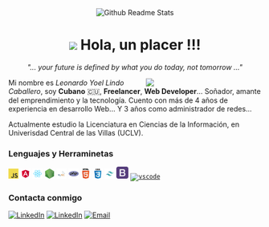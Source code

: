 <p align="center">
 <img width="100px" src="https://res.cloudinary.com/anuraghazra/image/upload/v1594908242/logo_ccswme.svg" align="center" alt="Github Readme Stats" />
 <h1 align="center"><img src='https://media.giphy.com/media/hvRJCLFzcasrR4ia7z/giphy.gif' width='25px'> Hola, un placer !!!</h1>
</p>
<p align="center"><i>"... your future is defined by what you do today, not tomorrow ..."</i></p>
<img align='right' src="https://media.giphy.com/media/hqU2KkjW5bE2v2Z7Q2/giphy.gif" width="230">

Mi nombre es *Leonardo Yoel Lindo Caballero*, soy **Cubano** 🇨🇺, **Freelancer**, **Web Developer**... Soñador, amante del emprendimiento y la tecnología. Cuento con más de 4 años de experiencia en desarrollo Web... Y 3 años como administrador de redes...

Actualmente estudio la Licenciatura en Ciencias de la Información, en Univerisdad Central de las Villas (UCLV).

### Lenguajes y Herraminetas
[<code><img height="20" src="https://raw.githubusercontent.com/github/explore/80688e429a7d4ef2fca1e82350fe8e3517d3494d/topics/javascript/javascript.png"></code>](https://jquery.com/) <code><img height="20" src="https://raw.githubusercontent.com/github/explore/80688e429a7d4ef2fca1e82350fe8e3517d3494d/topics/angular/angular.png"></code> <code><img height="20" src="https://raw.githubusercontent.com/github/explore/80688e429a7d4ef2fca1e82350fe8e3517d3494d/topics/react/react.png"></code> <code><img height="20" src="https://raw.githubusercontent.com/github/explore/80688e429a7d4ef2fca1e82350fe8e3517d3494d/topics/nodejs/nodejs.png"></code> <code><img height="20" src="https://raw.githubusercontent.com/github/explore/80688e429a7d4ef2fca1e82350fe8e3517d3494d/topics/mysql/mysql.png"></code> [<code><img height="20" src="https://raw.githubusercontent.com/github/explore/80688e429a7d4ef2fca1e82350fe8e3517d3494d/topics/php/php.png"></code>](https://php.net/)   <code><img height="20" src="https://raw.githubusercontent.com/github/explore/80688e429a7d4ef2fca1e82350fe8e3517d3494d/topics/html/html.png"></code>  <code><img height="20" src="https://raw.githubusercontent.com/github/explore/80688e429a7d4ef2fca1e82350fe8e3517d3494d/topics/css/css.png"></code>  <code><img height="20" src="https://raw.githubusercontent.com/github/explore/80688e429a7d4ef2fca1e82350fe8e3517d3494d/topics/tailwind/tailwind.png"></code> [<code><img src="https://raw.githubusercontent.com/github/explore/80688e429a7d4ef2fca1e82350fe8e3517d3494d/topics/bootstrap/bootstrap.png" alt="Bootstrap" width="24"></code>](https://getbootstrap.com/) [<code><img src="https://upload.wikimedia.org/wikipedia/commons/thumb/2/2d/Visual_Studio_Code_1.18_icon.svg/1200px-Visual_Studio_Code_1.18_icon.svg.png" alt="vscode" width="18"></code>](https://code.visualstudio.com/)


###  Contacta conmigo
[<img alt="LinkedIn" src="https://img.shields.io/badge/Telegram-@L30_YLC-green?style=flat&logo=telegram">](https://t.me/l30_ylc) [<img alt="LinkedIn" src="https://img.shields.io/badge/LinkedIn-@LYLC-green?style=flat&logo=linkedin">](https://cu.linkedin.com/in/lylc) [<img alt="Email" src="https://img.shields.io/badge/Email-leonardo.yoel@gmail.com-green?style=flat&logo=gmail">](mailto:leonardo.yoel@gmail.com)


